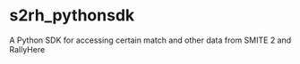 # s2rh_pythonsdk
A Python SDK for accessing certain match and other data from SMITE 2 and RallyHere
